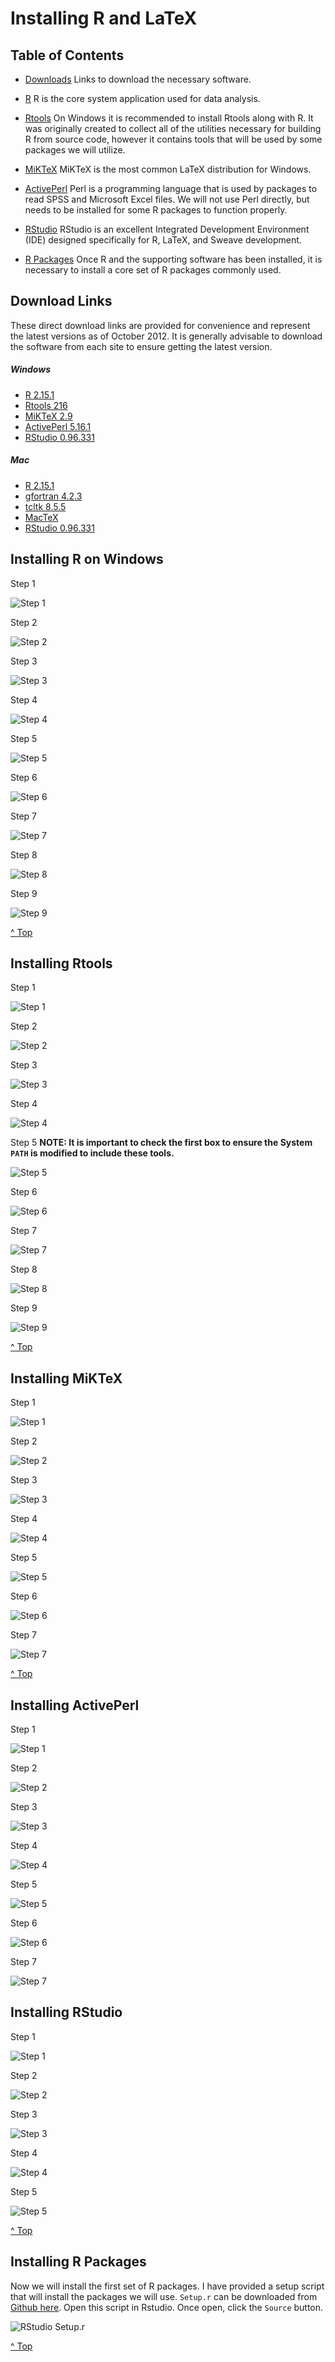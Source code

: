# Installing R and LaTeX

## Table of Contents ##

* [Downloads](#downloads) Links to download the necessary software.

* [R](#InstallR) R is the core system application used for data analysis.  

* [Rtools](#InstallRtools) On Windows it is recommended to install Rtools along with R. It was originally created to collect all of the utilities necessary for building R from source code, however it contains tools that will be used by some packages we will utilize.

* [MiKTeX](#InstallMiKTeX) MiKTeX is the most common LaTeX distribution for Windows.

* [ActivePerl](#InstallActivePerl) Perl is a programming language that is used by packages to read SPSS and Microsoft Excel files. We will not use Perl directly, but needs to be installed for some R packages to function properly.

* [RStudio](#InstallRStudio) RStudio is an excellent Integrated Development Environment (IDE) designed specifically for R, LaTeX, and Sweave development.

* [R Packages](#rsetup) Once R and the supporting software has been installed, it is necessary to install a core set of R packages commonly used.


## Download Links <a id='downloads'></a> ##

These direct download links are provided for convenience and represent the latest versions as of October 2012. It is generally advisable to download the software from each site to ensure getting the latest version.

##### Windows #####

* [R 2.15.1](http://cran.r-project.org/bin/windows/base/R-2.15.1-win.exe)
* [Rtools 216](http://cran.r-project.org/bin/windows/Rtools/Rtools216.exe)
* [MiKTeX 2.9](http://mirrors.ctan.org/systems/win32/miktex/setup/basic-miktex-2.9.4521.exe)
* [ActivePerl 5.16.1](http://downloads.activestate.com/ActivePerl/releases/5.16.1.1601/ActivePerl-5.16.1.1601-MSWin32-x86-296175.msi)
* [RStudio 0.96.331](http://download1.rstudio.org/RStudio-0.96.331.exe)

##### Mac #####

* [R 2.15.1](http://cran.r-project.org/bin/macosx/R-2.15.1-signed.pkg)
* [gfortran 4.2.3](http://cran.r-project.org/bin/macosx/tools/gfortran-4.2.3.dmg)
* [tcltk 8.5.5](http://cran.r-project.org/bin/macosx/tools/tcltk-8.5.5-x11.dmg)
* [MacTeX](http://mirror.ctan.org/systems/mac/mactex/MacTeX.pkg)
* [RStudio 0.96.331](http://download1.rstudio.org/RStudio-0.96.331.dmg)

## Installing R on Windows <a id='InstallR'></a> ##

Step 1

![Step 1](https://github.com/jbryer/CompStats/blob/master/Installation/Figures/r-win1.png?raw=true)

Step 2

![Step 2](https://github.com/jbryer/CompStats/blob/master/Installation/Figures/r-win2.png?raw=true)

Step 3

![Step 3](https://github.com/jbryer/CompStats/blob/master/Installation/Figures/r-win3.png?raw=true)

Step 4

![Step 4](https://github.com/jbryer/CompStats/blob/master/Installation/Figures/r-win4.png?raw=true)

Step 5

![Step 5](https://github.com/jbryer/CompStats/blob/master/Installation/Figures/r-win5.png?raw=true)

Step 6

![Step 6](https://github.com/jbryer/CompStats/blob/master/Installation/Figures/r-win6.png?raw=true)

Step 7

![Step 7](https://github.com/jbryer/CompStats/blob/master/Installation/Figures/r-win7.png?raw=true)

Step 8

![Step 8](https://github.com/jbryer/CompStats/blob/master/Installation/Figures/r-win8.png?raw=true)

Step 9

![Step 9](https://github.com/jbryer/CompStats/blob/master/Installation/Figures/r-win9.png?raw=true)

[^ Top](#)

## Installing Rtools <a id='InstallRtools'></a> ##

Step 1

![Step 1](https://github.com/jbryer/CompStats/blob/master/Installation/Figures/rtools1.png?raw=true)

Step 2

![Step 2](https://github.com/jbryer/CompStats/blob/master/Installation/Figures/rtools2.png?raw=true)

Step 3

![Step 3](https://github.com/jbryer/CompStats/blob/master/Installation/Figures/rtools3.png?raw=true)

Step 4

![Step 4](https://github.com/jbryer/CompStats/blob/master/Installation/Figures/rtools4.png?raw=true)

Step 5 **NOTE: It is important to check the first box to ensure the System `PATH` is modified to include these tools.**

![Step 5](https://github.com/jbryer/CompStats/blob/master/Installation/Figures/rtools5.png?raw=true)

Step 6

![Step 6](https://github.com/jbryer/CompStats/blob/master/Installation/Figures/rtools6.png?raw=true)

Step 7

![Step 7](https://github.com/jbryer/CompStats/blob/master/Installation/Figures/rtools7.png?raw=true)

Step 8

![Step 8](https://github.com/jbryer/CompStats/blob/master/Installation/Figures/rtools8.png?raw=true)

Step 9

![Step 9](https://github.com/jbryer/CompStats/blob/master/Installation/Figures/rtools9.png?raw=true)

[^ Top](#)

## Installing MiKTeX <a id='InstallMiKTeX'></a> ##

Step 1

![Step 1](https://github.com/jbryer/CompStats/blob/master/Installation/Figures/miktex-install1.png?raw=true)

Step 2

![Step 2](https://github.com/jbryer/CompStats/blob/master/Installation/Figures/miktex-install2.png?raw=true)

Step 3

![Step 3](https://github.com/jbryer/CompStats/blob/master/Installation/Figures/miktex-install3.png?raw=true)

Step 4

![Step 4](https://github.com/jbryer/CompStats/blob/master/Installation/Figures/miktex-install4.png?raw=true)

Step 5

![Step 5](https://github.com/jbryer/CompStats/blob/master/Installation/Figures/miktex-install5.png?raw=true)

Step 6

![Step 6](https://github.com/jbryer/CompStats/blob/master/Installation/Figures/miktex-install6.png?raw=true)

Step 7

![Step 7](https://github.com/jbryer/CompStats/blob/master/Installation/Figures/miktex-install7.png?raw=true)

[^ Top](#)

## Installing ActivePerl <a id='InstallActivePerl'></a> ##

Step 1

![Step 1](https://github.com/jbryer/CompStats/blob/master/Installation/Figures/ActivePerl-install1.png?raw=true)

Step 2

![Step 2](https://github.com/jbryer/CompStats/blob/master/Installation/Figures/ActivePerl-install2.png?raw=true)

Step 3

![Step 3](https://github.com/jbryer/CompStats/blob/master/Installation/Figures/ActivePerl-install3.png?raw=true)

Step 4

![Step 4](https://github.com/jbryer/CompStats/blob/master/Installation/Figures/ActivePerl-install4.png?raw=true)

Step 5

![Step 5](https://github.com/jbryer/CompStats/blob/master/Installation/Figures/ActivePerl-install5.png?raw=true)

Step 6

![Step 6](https://github.com/jbryer/CompStats/blob/master/Installation/Figures/ActivePerl-install6.png?raw=true)

Step 7

![Step 7](https://github.com/jbryer/CompStats/blob/master/Installation/Figures/ActivePerl-install7.png?raw=true)

## Installing RStudio <a id='InstallRStudio'></a> ##

Step 1

![Step 1](https://github.com/jbryer/CompStats/blob/master/Installation/Figures/rstudio-install1.png?raw=true)

Step 2

![Step 2](https://github.com/jbryer/CompStats/blob/master/Installation/Figures/rstudio-install2.png?raw=true)

Step 3

![Step 3](https://github.com/jbryer/CompStats/blob/master/Installation/Figures/rstudio-install3.png?raw=true)

Step 4

![Step 4](https://github.com/jbryer/CompStats/blob/master/Installation/Figures/rstudio-install4.png?raw=true)

Step 5

![Step 5](https://github.com/jbryer/CompStats/blob/master/Installation/Figures/rstudio-install5.png?raw=true)

[^ Top](#)

## Installing R Packages <a name='rsetup'></a> ##

Now we will install the first set of R packages. I have provided a setup script that will install the packages we will use. `Setup.r` can be downloaded from [Github here](https://raw.github.com/jbryer/CompStats/master/Installation/Setup.r). Open this script in Rstudio. Once open, click the `Source` button. 

![RStudio Setup.r](https://github.com/jbryer/CompStats/blob/master/Installation/Figures/Rstudio-SetupScript.png?raw=true)

[^ Top](#)

